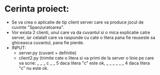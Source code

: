 # Cerinta proiect:
* Se va crea o aplicatie de tip client server care va produce jocul de cuvinte "Spanzuratoarea".
* Vor exista 2 clienti, unul care va da cuvantul si o mica explicatie catre server, iar celalalt 
care va raspunde cu cate o litera pana fie reuseste sa ghiceasca cuvantul, pana fie pierde.
* INPUT:  
  - server.py (cuvant + definitie)
  - client2.py (trimite cate o litera si va primi de la server o linie pe care va scrie:
_ _ _ c _ _ 5 daca litera "c" este ok, _ _ _ _ _ _ 4 daca litera "c" nu este ok.
